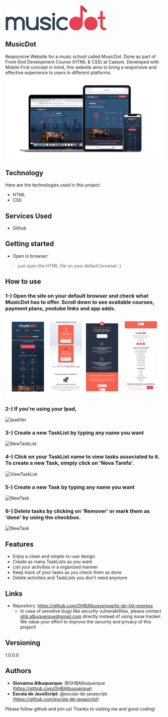 ![Logo of the project](https://github.com/GHBAlbuquerque/musicDot/blob/master/readme_images/musicdotlogo_small.png)
 
## MusicDot

Responsive Website for a music school called MusicDot. Done as part of Front-End Development Course (HTML & CSS) at Caelum. Developed with Mobile First concept in mind, this website aims to bring a responsive and effective experience to users in different platforms.

![Mockups](https://github.com/GHBAlbuquerque/musicDot/blob/master/readme_images/MUSICDOTMOCKUP.png)
 
 
## Technology 
 
Here are the technologies used in this project.
 
* HTML
* CSS
 
 
## Services Used
 
* Github

 
## Getting started
 
* Open in browser:
>    just open the HTML file on your default browser :)
 
## How to use
 
### 1-) Open the site on your default browser and check what MusicDot has to offer. Scroll down to see available courses, payment plans, youtube links and app adds.
![IphoneVer](https://github.com/GHBAlbuquerque/musicDot/blob/master/readme_images/IPHONE%20VER.png)

### 2-) If you're using your Ipad, 
![IpadVer]()

### 3-) Create a new TaskList by typing any name you want
![NewTaskList]()

### 4-) Click on your TaskList name to view tasks associated to it. To create a new Task, simply click on 'Nova Tarefa'.
![ViewTaskList]()

### 5-) Create a new Task by typing any name you want
![NewTask]()

### 6-) Delete tasks by clicking on 'Remover' or mark them as 'done' by using the checkbox.
![NewTask]()

 
## Features
 
  - Enjoy a clean and simple-to-use design
  - Create as many TaskLists as you want
  - List your activities in a organized manner
  - Keep track of your tasks as you check them as done
  - Delete activities and TaskLists you don't need anymore
 
 
## Links
 
  - Repository: https://github.com/GHBAlbuquerque/to-do-list-express
    - In case of sensitive bugs like security vulnerabilities, please contact
     ghb.albuquerque@gmail.com directly instead of using issue tracker. We value your effort
      to improve the security and privacy of this project!
 
 
## Versioning
 
1.0.0.0
 
 
## Authors
 
* **Giovanna Albuquerque**: @GHBAlbuquerque (https://github.com/GHBAlbuquerque)
* **Escola de JavaScript**: @escola-de-javascript (https://github.com/escola-de-javascript)
 
 
Please follow github and join us!
Thanks to visiting me and good coding!
